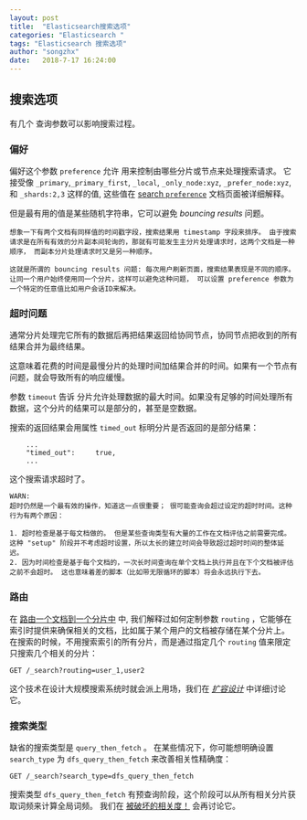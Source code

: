 ```yaml
---
layout: post
title:  "Elasticsearch搜索选项"
categories: "Elasticsearch "
tags: "Elasticsearch 搜索选项"
author: "songzhx"
date:   2018-7-17 16:24:00
---
```


## 搜索选项

有几个 查询参数可以影响搜索过程。

### 偏好

偏好这个参数 `preference` 允许 用来控制由哪些分片或节点来处理搜索请求。 它接受像 `_primary`,`_primary_first`, `_local`, `_only_node:xyz`, `_prefer_node:xyz`, 和 `_shards:2,3` 这样的值, 这些值在 [search `preference`](https://www.elastic.co/guide/en/elasticsearch/reference/5.6/search-request-preference.html) 文档页面被详细解释。

但是最有用的值是某些随机字符串，它可以避免 *bouncing results* 问题。

```**Bouncing Results**
想象一下有两个文档有同样值的时间戳字段，搜索结果用 timestamp 字段来排序。 由于搜索请求是在所有有效的分片副本间轮询的，那就有可能发生主分片处理请求时，这两个文档是一种顺序， 而副本分片处理请求时又是另一种顺序。

这就是所谓的 bouncing results 问题: 每次用户刷新页面，搜索结果表现是不同的顺序。 让同一个用户始终使用同一个分片，这样可以避免这种问题， 可以设置 preference 参数为一个特定的任意值比如用户会话ID来解决。

```



### 超时问题

通常分片处理完它所有的数据后再把结果返回给协同节点，协同节点把收到的所有结果合并为最终结果。

这意味着花费的时间是最慢分片的处理时间加结果合并的时间。如果有一个节点有问题，就会导致所有的响应缓慢。

参数 `timeout` 告诉 分片允许处理数据的最大时间。如果没有足够的时间处理所有数据，这个分片的结果可以是部分的，甚至是空数据。

搜索的返回结果会用属性 `timed_out` 标明分片是否返回的是部分结果：

```
    ...
    "timed_out":     true,  
    ...
```

这个搜索请求超时了。

```
WARN:
超时仍然是一个最有效的操作，知道这一点很重要； 很可能查询会超过设定的超时时间。这种行为有两个原因：

1. 超时检查是基于每文档做的。 但是某些查询类型有大量的工作在文档评估之前需要完成。 这种 "setup" 阶段并不考虑超时设置，所以太长的建立时间会导致超过超时时间的整体延迟。
2. 因为时间检查是基于每个文档的，一次长时间查询在单个文档上执行并且在下个文档被评估之前不会超时。 这也意味着差的脚本（比如带无限循环的脚本）将会永远执行下去。

```



### 路由

在 [路由一个文档到一个分片中](https://www.elastic.co/guide/cn/elasticsearch/guide/current/routing-value.html) 中, 我们解释过如何定制参数 `routing` ，它能够在索引时提供来确保相关的文档，比如属于某个用户的文档被存储在某个分片上。 在搜索的时候，不用搜索索引的所有分片，而是通过指定几个 `routing` 值来限定只搜索几个相关的分片：

```
GET /_search?routing=user_1,user2
```

这个技术在设计大规模搜索系统时就会派上用场，我们在 [*扩容设计*](https://www.elastic.co/guide/cn/elasticsearch/guide/current/scale.html) 中详细讨论它。



### 搜索类型

缺省的搜索类型是 `query_then_fetch` 。 在某些情况下，你可能想明确设置 `search_type` 为 `dfs_query_then_fetch` 来改善相关性精确度：

```
GET /_search?search_type=dfs_query_then_fetch
```

搜索类型 `dfs_query_then_fetch` 有预查询阶段，这个阶段可以从所有相关分片获取词频来计算全局词频。 我们在 [被破坏的相关度！](https://www.elastic.co/guide/cn/elasticsearch/guide/current/relevance-is-broken.html) 会再讨论它。